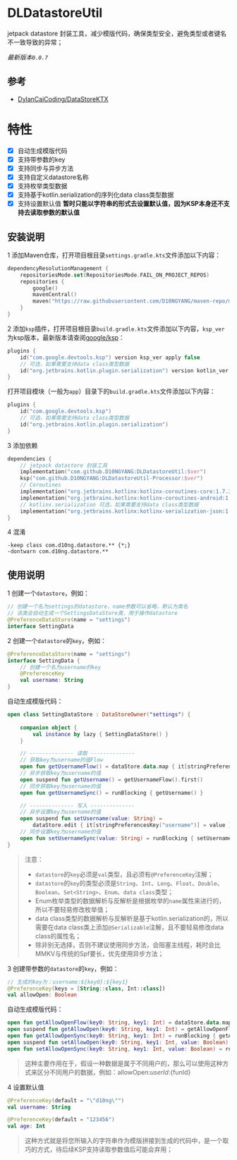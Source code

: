# DLDatastoreUtil

jetpack datastore 封装工具，减少模版代码，确保类型安全，避免类型或者键名不一致导致的异常；

*最新版本`0.0.7`*

## 参考
- [DylanCaiCoding/DataStoreKTX](https://github.com/DylanCaiCoding/DataStoreKTX)

# 特性
- [x] 自动生成模版代码
- [x] 支持带参数的key
- [x] 支持同步与异步方法
- [x] 支持自定义datastore名称
- [x] 支持枚举类型数据
- [x] 支持基于kotlin.serialization的序列化data class类型数据
- [x] 支持设置默认值 **暂时只能以字符串的形式去设置默认值，因为KSP本身还不支持去读取参数的默认值**

## 安装说明
1 添加Maven仓库，打开项目根目录`settings.gradle.kts`文件添加以下内容：
```kts
dependencyResolutionManagement {
    repositoriesMode.set(RepositoriesMode.FAIL_ON_PROJECT_REPOS)
    repositories {
        google()
        mavenCentral()
        maven("https://raw.githubusercontent.com/D10NGYANG/maven-repo/main/repository")
    }
}
```

2 添加`ksp`插件，打开项目根目录`build.gradle.kts`文件添加以下内容，`ksp_ver`为ksp版本，最新版本请查阅[google/ksp](https://github.com/google/ksp/releases)：
```kts
plugins {
    id("com.google.devtools.ksp") version ksp_ver apply false
    // 可选，如果需要支持data class类型数据
    id("org.jetbrains.kotlin.plugin.serialization") version kotlin_ver apply false
}
```
打开项目模块（一般为`app`）目录下的`build.gradle.kts`文件添加以下内容：
```kts
plugins {
    id("com.google.devtools.ksp")
    // 可选，如果需要支持data class类型数据
    id("org.jetbrains.kotlin.plugin.serialization")
}
```

3 添加依赖
```kts
dependencies {
    // jetpack datastore 封装工具
    implementation("com.github.D10NGYANG:DLDatastoreUtil:$ver")
    ksp("com.github.D10NGYANG:DLDatastoreUtil-Processor:$ver")
    // Coroutines
    implementation("org.jetbrains.kotlinx:kotlinx-coroutines-core:1.7.3")
    implementation("org.jetbrains.kotlinx:kotlinx-coroutines-android:1.7.3")
    // kotlinx.serialization 可选，如果需要支持data class类型数据
    implementation("org.jetbrains.kotlinx:kotlinx-serialization-json:1.6.2")
}
```

4 混淆
```properties
-keep class com.d10ng.datastore.** {*;}
-dontwarn com.d10ng.datastore.**
```

## 使用说明
1 创建一个`datastore`，例如：
```kotlin
// 创建一个名为settings的datastore，name参数可以省略，默认为类名
// 该类会自动生成一个SettingsDataStore类，用于操作datastore
@PreferenceDataStore(name = "settings")
interface SettingData
```

2 创建一个`datastore`的`key`，例如：
```kotlin
@PreferenceDataStore(name = "settings")
interface SettingData {
    // 创建一个名为username的key
    @PreferenceKey
    val username: String
}
```
自动生成模版代码：
```kotlin
open class SettingDataStore : DataStoreOwner("settings") {
    
    companion object {
        val instance by lazy { SettingDataStore() }
    }

    // -------------- 读取 --------------
    // 获取key为username的值Flow
    open fun getUsernameFlow() = dataStore.data.map { it[stringPreferencesKey("username")] }
    // 异步获取key为username的值
    open suspend fun getUsername() = getUsernameFlow().first()
    // 同步获取key为username的值
    open fun getUsernameSync() = runBlocking { getUsername() }

    // -------------- 写入 --------------
    // 异步设置key为username的值
    open suspend fun setUsername(value: String) =
        dataStore.edit { it[stringPreferencesKey("username")] = value }
    // 同步设置key为username的值
    open fun setUsernameSync(value: String) = runBlocking { setUsername(value) }
}
```
> 注意：
> - `datastore`的`key`必须是`val`类型，且必须有`@PreferenceKey`注解；
> - `datastore`的`key`的类型必须是`String`、`Int`、`Long`、`Float`、`Double`、`Boolean`、`Set<String>`、`Enum`、`data class`类型；
> - Enum枚举类型的数据解析与反解析是根据枚举的`name`属性来进行的，所以不要轻易修改枚举值；
> - data class类型的数据解析与反解析是基于kotlin.serialization的，所以需要在data class类上添加`@Serializable`注解，且不要轻易修改data class的属性名；
> - 除非别无选择，否则不建议使用同步方法，会阻塞主线程，耗时会比MMKV与传统的Spf要长，优先使用异步方法；

3 创建带参数的`datastore`的`key`，例如：
```kotlin
// 生成的key为：username:${key0}:${key1}
@PreferenceKey(keys = [String::class, Int::class])
val allowOpen: Boolean
```
自动生成模版代码：
```kotlin
open fun getAllowOpenFlow(key0: String, key1: Int) = dataStore.data.map { it[booleanPreferencesKey("allowOpen:${key0}:${key1}")] }
open suspend fun getAllowOpen(key0: String, key1: Int) = getAllowOpenFlow(key0, key1).first()
open fun getAllowOpenSync(key0: String, key1: Int) = runBlocking { getAllowOpen(key0, key1) }
open suspend fun setAllowOpen(key0: String, key1: Int, value: Boolean) = dataStore.edit { it[booleanPreferencesKey("allowOpen:${key0}:${key1}")] = value }
open fun setAllowOpenSync(key0: String, key1: Int, value: Boolean) = runBlocking { setAllowOpen(key0, key1, value) }
```
> 这种主要作用在于，假设一种数据是属于不同用户的，那么可以使用这种方式来区分不同用户的数据，例如：allowOpen:${userId}:${funId}

4 设置默认值
```kotlin
@PreferenceKey(default = "\"d10ng\"")
val username: String

@PreferenceKey(default = "123456")
val age: Int
```
> 这种方式就是将您所输入的字符串作为模版拼接到生成的代码中，是一个取巧的方式，待后续KSP支持读取参数值后可能会弃用；